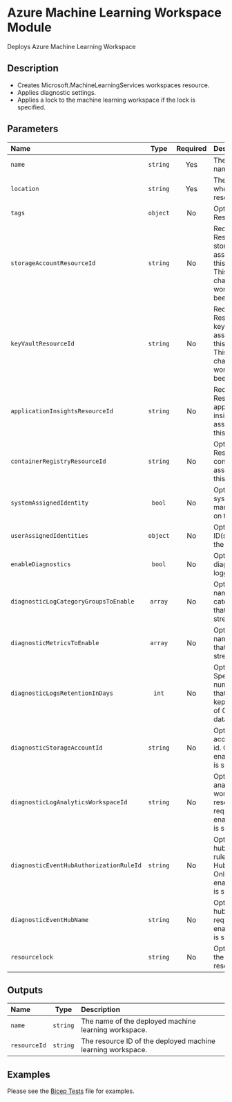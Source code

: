 # Azure Machine Learning Workspace Module

Deploys Azure Machine Learning Workspace

## Description

- Creates Microsoft.MachineLearningServices workspaces resource.
- Applies diagnostic settings.
- Applies a lock to the machine learning workspace if the lock is specified.

## Parameters

| Name                                    | Type     | Required | Description                                                                                                                             |
| :-------------------------------------- | :------: | :------: | :-------------------------------------------------------------------------------------------------------------------------------------- |
| `name`                                  | `string` | Yes      | The resource name.                                                                                                                      |
| `location`                              | `string` | Yes      | The geo-location where the resource lives.                                                                                              |
| `tags`                                  | `object` | No       | Optional. Resource tags.                                                                                                                |
| `storageAccountResourceId`              | `string` | No       | Required. ResourceId of the storage account associated with this workspace. This cannot be changed once the workspace has been created. |
| `keyVaultResourceId`                    | `string` | No       | Required. ResourceId of the key vault associated with this workspace. This cannot be changed once the workspace has been created.       |
| `applicationInsightsResourceId`         | `string` | No       | Required. ResourceId of the application insights associated with this workspace.                                                        |
| `containerRegistryResourceId`           | `string` | No       | Optional. ResourceId of the container registry associated with this workspace.                                                          |
| `systemAssignedIdentity`                | `bool`   | No       | Optional. Enables system assigned managed identity on the resource.                                                                     |
| `userAssignedIdentities`                | `object` | No       | Optional. The ID(s) to assign to the resource.                                                                                          |
| `enableDiagnostics`                     | `bool`   | No       | Optional. Enable diagnostic logging.                                                                                                    |
| `diagnosticLogCategoryGroupsToEnable`   | `array`  | No       | Optional. The name of log category groups that will be streamed.                                                                        |
| `diagnosticMetricsToEnable`             | `array`  | No       | Optional. The name of metrics that will be streamed.                                                                                    |
| `diagnosticLogsRetentionInDays`         | `int`    | No       | Optional. Specifies the number of days that logs will be kept for; a value of 0 will retain data indefinitely.                          |
| `diagnosticStorageAccountId`            | `string` | No       | Optional. Storage account resource id. Only required if enableDiagnostics is set to true.                                               |
| `diagnosticLogAnalyticsWorkspaceId`     | `string` | No       | Optional. Log analytics workspace resource id. Only required if enableDiagnostics is set to true.                                       |
| `diagnosticEventHubAuthorizationRuleId` | `string` | No       | Optional. Event hub authorization rule for the Event Hubs namespace. Only required if enableDiagnostics is set to true.                 |
| `diagnosticEventHubName`                | `string` | No       | Optional. Event hub name. Only required if enableDiagnostics is set to true.                                                            |
| `resourcelock`                          | `string` | No       | Optional. Specify the type of resource lock.                                                                                            |

## Outputs

| Name         | Type     | Description                                                 |
| :----------- | :------: | :---------------------------------------------------------- |
| `name`       | `string` | The name of the deployed machine learning workspace.        |
| `resourceId` | `string` | The resource ID of the deployed machine learning workspace. |

## Examples

Please see the [Bicep Tests](test/main.test.bicep) file for examples.
